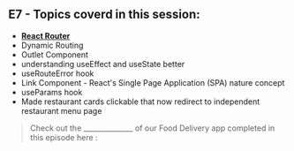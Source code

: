 ## E7 - Topics coverd in this session:

- [**React Router**](https://reactrouter.com)
- Dynamic Routing
- Outlet Component
- understanding useEffect and useState better
- useRouteError hook
- Link Component - React's Single Page Application (SPA) nature concept
- useParams hook
- Made restaurant cards clickable that now redirect to independent restaurant menu page

>  Check out the ______________ of our Food Delivery app completed in this episode here : 
